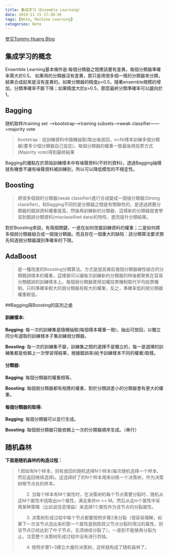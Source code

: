 ```yaml
---
title: 集成学习（Ensemble Learning）
date: 2019-11-15 17:38:56
tags: [Note, Machine Learning]
categories: Note
---
```


[参见Tommy Huang Blog]([https://medium.com/@chih.sheng.huang821/%E6%A9%9F%E5%99%A8%E5%AD%B8%E7%BF%92-ensemble-learning%E4%B9%8Bbagging-boosting%E5%92%8Cadaboost-af031229ebc3](https://medium.com/@chih.sheng.huang821/機器學習-ensemble-learning之bagging-boosting和adaboost-af031229ebc3))

## 集成学习的概念

Ensemble Learning基本條件是:每個分類器之間應該要有差異，每個分類器準確率需大於0.5。
如果用的分類器沒有差異，那只是用很多個一樣的分類器來分類，結果合成起來是沒有差異的。如果分類器的精度p<0.5，隨著ensemble規模的增加，分類準確率不斷下降；如果精度大於p>0.5，那麼最終分類準確率可以趨向於1。

## Bagging

随机取样/training set ——>bootstrap——>training subsets——>weak classifier——>majority vote

>bootstrap：從訓練資料中隨機抽取(取出後放回，n<N)樣本訓練多個分類器(要多少個分類器自己設定)，每個分類器的權重一致最後用投票方式(Majority vote)得到最終結果

Bagging的優點在於原始訓練樣本中有噪聲資料(不好的資料)，透過Bagging抽樣就有機會不讓有噪聲資料被訓練到，所以可以降低模型的不穩定性。

## Boosting

>將很多個弱的分類器(weak classifier)進行合成變成一個強分類器(Strong classifier)，和Bagging不同的是分類器之間是有關聯性的，是透過將舊分類器的錯誤資料權重提高，然後再訓練新的分類器，這樣新的分類器就會學習到錯誤分類資料(misclassified data)的特性，進而提升分類結果。

對於Boosting來說，有兩個關鍵，一是在如何改變訓練資料的權重；二是如何將多個弱分類器組合成一個強分類器。而且存在一個重大的缺陷：該分類算法要求預先知道弱分類器識別準確率的下限。

## AdaBoost

>是一種改進的Boosting分類算法。方式是提高被前幾個分類器線性組合的分類錯誤樣本的權重，這樣做可以讓每次訓練新的分類器的時後都聚焦在容易分類錯誤的訓練樣本上。每個弱分類器使用加權投票機制取代平均投票機制，只的準確率較大的弱分類器有較大的權重，反之，準確率低的弱分類器權重較低。

##Bagging與Boosting的區別之處

#### **訓練樣本:**

**Bagging**: 每一次的訓練集是隨機抽取(每個樣本權重一致)，抽出可放回，以獨立同分布選取的訓練樣本子集訓練弱分類器。

**Boosting**: 每一次的訓練集不變，訓練集之間的選擇不是獨立的，每一是選擇的訓練集都是依賴上一次學習得結果，根據錯誤率(給予訓練樣本不同的權重)取樣。

#### **分類器:**

**Bagging**: 每個分類器的權重相等。

**Boosting**: 每個弱分類器都有相應的權重，對於分類誤差小的分類器會有更大的權重。

#### **每個分類器的取得:**

**Bagging**: 每個分類器可以並行生成。

**Boosting**: 每個弱分類器只能依賴上一次的分類器順序生成。（串行）

## 随机森林

**下面是随机森林的构造过程：**

>​      1.假如有N个样本，则有放回的随机选择N个样本(每次随机选择一个样本，然后返回继续选择)。这选择好了的N个样本用来训练一个决策树，作为决策树根节点处的样本。
>
>　　2. 当每个样本有M个属性时，在决策树的每个节点需要分裂时，随机从这M个属性中选取出m个属性，满足条件m << M。然后从这m个属性中采用某种策略（比如说信息增益）来选择1个属性作为该节点的分裂属性。
>
>　　3. 决策树形成过程中每个节点都要按照步骤2来分裂（很容易理解，如果下一次该节点选出来的那一个属性是刚刚其父节点分裂时用过的属性，则该节点已经达到了叶子节点，无须继续分裂了）。一直到不能够再分裂为止。注意整个决策树形成过程中没有进行剪枝。
>
>　　4. 按照步骤1~3建立大量的决策树，这样就构成了随机森林了。